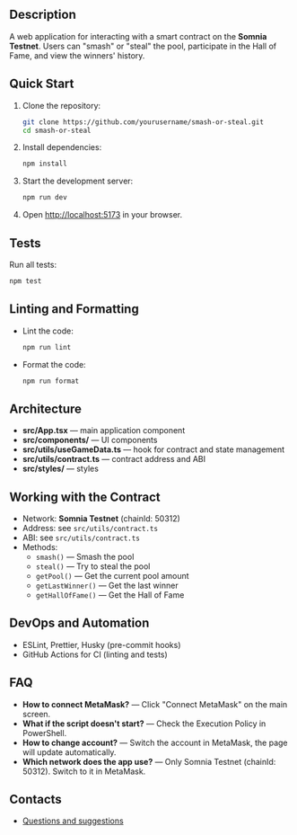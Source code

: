 ## Description

A web application for interacting with a smart contract on the **Somnia Testnet**. Users can "smash" or "steal" the pool, participate in the Hall of Fame, and view the winners' history.

## Quick Start

1. Clone the repository:
   ```sh
   git clone https://github.com/yourusername/smash-or-steal.git
   cd smash-or-steal
   ```
2. Install dependencies:
   ```sh
   npm install
   ```
3. Start the development server:
   ```sh
   npm run dev
   ```
4. Open [http://localhost:5173](http://localhost:5173) in your browser.

## Tests

Run all tests:
```sh
npm test
```

## Linting and Formatting

- Lint the code:
  ```sh
  npm run lint
  ```
- Format the code:
  ```sh
  npm run format
  ```

## Architecture

- **src/App.tsx** — main application component
- **src/components/** — UI components
- **src/utils/useGameData.ts** — hook for contract and state management
- **src/utils/contract.ts** — contract address and ABI
- **src/styles/** — styles

## Working with the Contract

- Network: **Somnia Testnet** (chainId: 50312)
- Address: see `src/utils/contract.ts`
- ABI: see `src/utils/contract.ts`
- Methods:
  - `smash()` — Smash the pool
  - `steal()` — Try to steal the pool
  - `getPool()` — Get the current pool amount
  - `getLastWinner()` — Get the last winner
  - `getHallOfFame()` — Get the Hall of Fame

## DevOps and Automation

- ESLint, Prettier, Husky (pre-commit hooks)
- GitHub Actions for CI (linting and tests)

## FAQ

- **How to connect MetaMask?** — Click "Connect MetaMask" on the main screen.
- **What if the script doesn't start?** — Check the Execution Policy in PowerShell.
- **How to change account?** — Switch the account in MetaMask, the page will update automatically.
- **Which network does the app use?** — Only Somnia Testnet (chainId: 50312). Switch to it in MetaMask.

## Contacts

- [Questions and suggestions](mailto:your@email.com)
